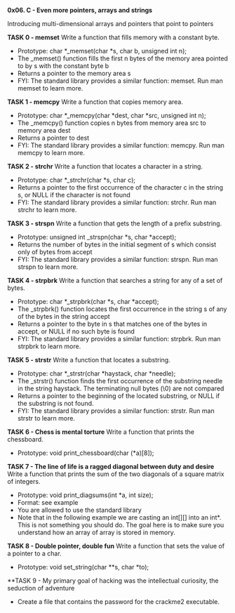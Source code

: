 **0x06. C - Even more pointers, arrays and strings**

Introducing multi-dimensional arrays and pointers that point to pointers

**TASK 0 - memset**
Write a function that fills memory with a constant byte.
* Prototype: char *_memset(char *s, char b, unsigned int n);
* The _memset() function fills the first n bytes of the memory area pointed to by s with the constant byte b
* Returns a pointer to the memory area s
* FYI: The standard library provides a similar function: memset. Run man memset to learn more.

**TASK 1 - memcpy**
Write a function that copies memory area.
* Prototype: char *_memcpy(char *dest, char *src, unsigned int n);
* The _memcpy() function copies n bytes from memory area src to memory area dest
* Returns a pointer to dest
* FYI: The standard library provides a similar function: memcpy. Run man memcpy to learn more.

**TASK 2 - strchr**
Write a function that locates a character in a string.
* Prototype: char *_strchr(char *s, char c);
* Returns a pointer to the first occurrence of the character c in the string s, or NULL if the character is not found
* FYI: The standard library provides a similar function: strchr. Run man strchr to learn more.

**TASK 3 - strspn**
Write a function that gets the length of a prefix substring.
* Prototype: unsigned int _strspn(char *s, char *accept);
* Returns the number of bytes in the initial segment of s which consist only of bytes from accept
* FYI: The standard library provides a similar function: strspn. Run man strspn to learn more.

**TASK 4 - strpbrk**
Write a function that searches a string for any of a set of bytes.
* Prototype: char *_strpbrk(char *s, char *accept);
* The _strpbrk() function locates the first occurrence in the string s of any of the bytes in the string accept
* Returns a pointer to the byte in s that matches one of the bytes in accept, or NULL if no such byte is found
* FYI: The standard library provides a similar function: strpbrk. Run man strpbrk to learn more.

**TASK 5 - strstr**
Write a function that locates a substring.
* Prototype: char *_strstr(char *haystack, char *needle);
* The _strstr() function finds the first occurrence of the substring needle in the string haystack. The terminating null bytes (\0) are not compared
* Returns a pointer to the beginning of the located substring, or NULL if the substring is not found.
* FYI: The standard library provides a similar function: strstr. Run man strstr to learn more.

**TASK 6 - Chess is mental torture**
Write a function that prints the chessboard.
* Prototype: void print_chessboard(char (*a)[8]);

**TASK 7 - The line of life is a ragged diagonal between duty and desire**
Write a function that prints the sum of the two diagonals of a square matrix of integers.
* Prototype: void print_diagsums(int *a, int size);
* Format: see example
* You are allowed to use the standard library
* Note that in the following example we are casting an int[][] into an int*. This is not something you should do. The goal here is to make sure you understand how an array of array is stored in memory.

**TASK 8 - Double pointer, double fun**
Write a function that sets the value of a pointer to a char.
* Prototype: void set_string(char **s, char *to);

**TASK 9 - My primary goal of hacking was the intellectual curiosity, the seduction of adventure
* Create a file that contains the password for the crackme2 executable.

